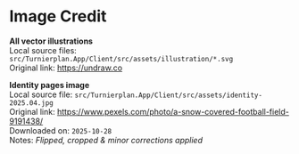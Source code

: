 # Image Credit

**All vector illustrations**  
Local source files: `src/Turnierplan.App/Client/src/assets/illustration/*.svg`  
Original link: https://undraw.co

**Identity pages image**  
Local source file: `src/Turnierplan.App/Client/src/assets/identity-2025.04.jpg`  
Original link: https://www.pexels.com/photo/a-snow-covered-football-field-9191438/  
Downloaded on: `2025-10-28`  
Notes: *Flipped, cropped & minor corrections applied*
